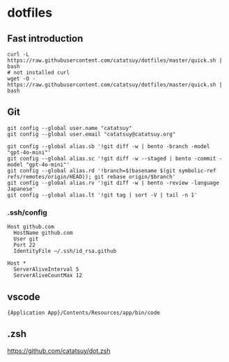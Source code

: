 dotfiles
==================================

## Fast introduction

```
curl -L https://raw.githubusercontent.com/catatsuy/dotfiles/master/quick.sh | bash
# not installed curl
wget -O - https://raw.githubusercontent.com/catatsuy/dotfiles/master/quick.sh | bash
```

## Git

```
git config --global user.name "catatsuy"
git config --global user.email "catatsuy@catatsuy.org"

git config --global alias.sb '!git diff -w | bento -branch -model "gpt-4o-mini"'
git config --global alias.sc '!git diff -w --staged | bento -commit -model "gpt-4o-mini"'
git config --global alias.rd '!branch=$(basename $(git symbolic-ref refs/remotes/origin/HEAD)); git rebase origin/$branch'
git config --global alias.rv '!git diff -w | bento -review -language Japanese'
git config --global alias.lt '!git tag | sort -V | tail -n 1'
```

### .ssh/config

```
Host github.com
  HostName github.com
  User git
  Port 22
  IdentityFile ~/.ssh/id_rsa.github

Host *
  ServerAliveInterval 5
  ServerAliveCountMax 12
```

## vscode

```
{Application App}/Contents/Resources/app/bin/code
```

## .zsh

https://github.com/catatsuy/dot.zsh
